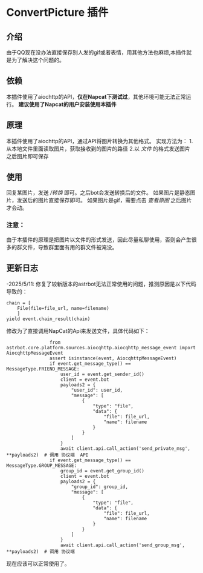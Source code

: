 # ConvertPicture 插件

## 介绍

由于QQ现在没办法直接保存别人发的gif或者表情，用其他方法也麻烦,本插件就是为了解决这个问题的。

## 依赖
本插件使用了aiochttp的API，**仅在Napcat下测试过**，其他环境可能无法正常运行。
**建议使用了Napcat的用户安装使用本插件**

## 原理
本插件使用了aiochttp的API，通过API将图片转换为其他格式。
实现方法为：
1.从本地文件里面读取图片，获取接收到的图片的路径
2.以 *文件* 的格式发送图片
之后图片即可保存

## 使用
回复某图片，发送 */转换* 即可。之后bot会发送转换后的文件。
如果图片是静态图片，发送后的图片直接保存即可。
如果图片是gif，需要点击 *查看原图* 之后图片才会动。
### 注意：
由于本插件的原理是把图片以文件的形式发送，因此尽量私聊使用，否则会产生很多的群文件，导致群里面有用的群文件被淹没。

## 更新日志
-2025/5/11:
修复了较新版本的astrbot无法正常使用的问题，推测原因是以下代码导致的：
```angular2html
chain = [
    File(file=file_url, name=filename) 
    ] 
yield event.chain_result(chain)
```
修改为了直接调用NapCat的Api来发送文件，具体代码如下：
```angular2html
                from astrbot.core.platform.sources.aiocqhttp.aiocqhttp_message_event import AiocqhttpMessageEvent
                assert isinstance(event, AiocqhttpMessageEvent)
                if event.get_message_type() == MessageType.FRIEND_MESSAGE:
                    user_id = event.get_sender_id()
                    client = event.bot
                    payloads2 = {
                        "user_id": user_id,
                        "message": [
                            {
                                "type": "file",
                                "data": {
                                    "file": file_url,
                                    "name": filename
                                }
                            }
                        ]
                    }
                    await client.api.call_action('send_private_msg', **payloads2)  # 调用 协议端  API
                if event.get_message_type() == MessageType.GROUP_MESSAGE:
                    group_id = event.get_group_id()
                    client = event.bot
                    payloads2 = {
                        "group_id": group_id,
                        "message": [
                            {
                                "type": "file",
                                "data": {
                                    "file": file_url,
                                    "name": filename
                                }
                            }
                        ]
                    }
                    await client.api.call_action('send_group_msg', **payloads2)  # 调用 协议端
```
现在应该可以正常使用了。



